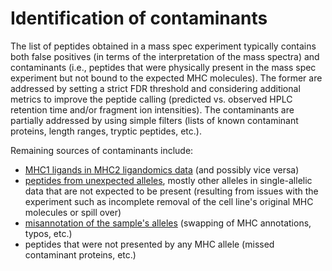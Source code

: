 # Identification of contaminants

The list of peptides obtained in a mass spec experiment typically contains both false positives (in
terms of the interpretation of the mass spectra) and contaminants (i.e., peptides that were
physically present in the mass spec experiment but not bound to the expected MHC molecules). The
former are addressed by setting a strict FDR threshold and considering additional metrics to improve
the peptide calling (predicted vs. observed HPLC retention time and/or fragment ion intensities).
The contaminants are partially addressed by using simple filters (lists of known contaminant
proteins, length ranges, tryptic peptides, etc.).

Remaining sources of contaminants include:

- [MHC1 ligands in MHC2 ligandomics data](./mhc1_in_mhc2_ligandomics_data.md) (and possibly vice
  versa)
- [peptides from unexpected alleles](./peptides_from_unexpected_alleles.md), mostly other alleles in
  single-allelic data that are not expected to be present (resulting from issues with the experiment
  such as incomplete removal of the cell line's original MHC molecules or spill over)
- [misannotation of the sample's alleles](./mhc_allele_misannotations.md) (swapping of MHC
  annotations, typos, etc.)
- peptides that were not presented by any MHC allele (missed contaminant proteins, etc.)
